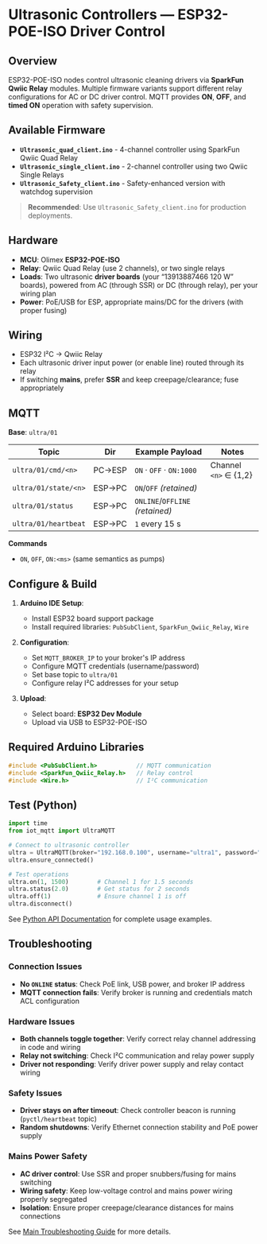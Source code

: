 # Ultrasonic Controllers — ESP32-POE-ISO Driver Control

## Overview

ESP32-POE-ISO nodes control ultrasonic cleaning drivers via **SparkFun Qwiic Relay** modules. Multiple firmware variants support different relay configurations for AC or DC driver control. MQTT provides **ON**, **OFF**, and **timed ON** operation with safety supervision.

## Available Firmware

- **`Ultrasonic_quad_client.ino`** - 4-channel controller using SparkFun Qwiic Quad Relay
- **`Ultrasonic_single_client.ino`** - 2-channel controller using two Qwiic Single Relays
- **`Ultrasonic_Safety_client.ino`** - Safety-enhanced version with watchdog supervision

> **Recommended**: Use `Ultrasonic_Safety_client.ino` for production deployments.

## Hardware

* **MCU**: Olimex **ESP32-POE-ISO**
* **Relay**: Qwiic Quad Relay (use 2 channels), or two single relays
* **Loads**: Two ultrasonic **driver boards** (your “13913887466 120 W” boards), powered from AC (through SSR) or DC (through relay), per your wiring plan
* **Power**: PoE/USB for ESP, appropriate mains/DC for the drivers (with proper fusing)

## Wiring

* ESP32 I²C → Qwiic Relay
* Each ultrasonic driver input power (or enable line) routed through its relay
* If switching **mains**, prefer **SSR** and keep creepage/clearance; fuse appropriately

## MQTT

**Base**: `ultra/01`

| Topic                |   Dir  | Example Payload                 | Notes                 |
| -------------------- | :----: | ------------------------------- | --------------------- |
| `ultra/01/cmd/<n>`   | PC→ESP | `ON` · `OFF` · `ON:1000`        | Channel `<n>` ∈ {1,2} |
| `ultra/01/state/<n>` | ESP→PC | `ON`/`OFF` *(retained)*         |                       |
| `ultra/01/status`    | ESP→PC | `ONLINE`/`OFFLINE` *(retained)* |                       |
| `ultra/01/heartbeat` | ESP→PC | `1` every 15 s                  |                       |

**Commands**

* `ON`, `OFF`, `ON:<ms>` (same semantics as pumps)

## Configure & Build

1. **Arduino IDE Setup**:
   - Install ESP32 board support package
   - Install required libraries: `PubSubClient`, `SparkFun_Qwiic_Relay`, `Wire`

2. **Configuration**:
   - Set `MQTT_BROKER_IP` to your broker's IP address
   - Configure MQTT credentials (username/password)
   - Set base topic to `ultra/01`
   - Configure relay I²C addresses for your setup

3. **Upload**:
   - Select board: **ESP32 Dev Module**
   - Upload via USB to ESP32-POE-ISO

## Required Arduino Libraries

```cpp
#include <PubSubClient.h>           // MQTT communication
#include <SparkFun_Qwiic_Relay.h>   // Relay control
#include <Wire.h>                   // I²C communication
```

## Test (Python)

```python
import time
from iot_mqtt import UltraMQTT

# Connect to ultrasonic controller
ultra = UltraMQTT(broker="192.168.0.100", username="ultra1", password="ultra", base_topic="ultra/01")
ultra.ensure_connected()

# Test operations
ultra.on(1, 1500)        # Channel 1 for 1.5 seconds
ultra.status(2.0)        # Get status for 2 seconds
ultra.off(1)             # Ensure channel 1 is off
ultra.disconnect()
```

See [Python API Documentation](../iot_mqtt/README.md) for complete usage examples.

## Troubleshooting

### Connection Issues
- **No `ONLINE` status**: Check PoE link, USB power, and broker IP address
- **MQTT connection fails**: Verify broker is running and credentials match ACL configuration

### Hardware Issues
- **Both channels toggle together**: Verify correct relay channel addressing in code and wiring
- **Relay not switching**: Check I²C communication and relay power supply
- **Driver not responding**: Verify driver power supply and relay contact wiring

### Safety Issues
- **Driver stays on after timeout**: Check controller beacon is running (`pyctl/heartbeat` topic)
- **Random shutdowns**: Verify Ethernet connection stability and PoE power supply

### Mains Power Safety
- **AC driver control**: Use SSR and proper snubbers/fusing for mains switching
- **Wiring safety**: Keep low-voltage control and mains power wiring properly segregated
- **Isolation**: Ensure proper creepage/clearance distances for mains connections

See [Main Troubleshooting Guide](../../README.md#troubleshooting) for more details.

